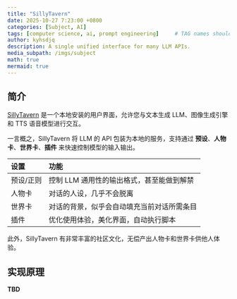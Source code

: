 ```yaml
---
title: "SillyTavern"
date: 2025-10-27 7:23:00 +0800
categories: [Subject, AI]
tags: [computer science, ai, prompt engineering]     # TAG names should always be lowercase
author: kyhsdjq
description: A single unified interface for many LLM APIs.
media_subpath: /imgs/subject
math: true
mermaid: true
---
```


## 简介

[SillyTavern](https://github.com/SillyTavern/SillyTavern) 是一个本地安装的用户界面，允许您与文本生成 LLM、图像生成引擎和 TTS 语音模型进行交互。

一言概之，SillyTavern 将 LLM 的 API 包装为本地的服务，支持通过 **预设**、**人物卡**、**世界卡**、**插件** 来快速控制模型的输入输出。

| 设置      | 功能                                       |
| :-------- | :----------------------------------------- |
| 预设/正则 | 控制 LLM 通用性的输出格式，甚至能做到解禁  |
| 人物卡    | 对话的人设，几乎不会脱离                   |
| 世界卡    | 对话的背景，似乎会自动填充当前对话所需条目 |
| 插件      | 优化使用体验，美化界面，自动执行脚本       |

此外，SillyTavern 有非常丰富的社区文化，无偿产出人物卡和世界卡供他人体验。

## 实现原理

**TBD**